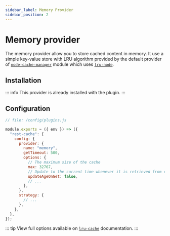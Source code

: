 ```yaml
---
sidebar_label: Memory Provider
sidebar_position: 2
---
```


# Memory provider

The memory provider allow you to store cached content in memory. It use a simple key-value store with LRU algorithm provided by the default provider of [`node-cache-manager`](https://github.com/BryanDonovan/node-cache-manager) module which uses [`lru-node`](https://github.com/isaacs/node-lru-cache/tree/v6.0.0).

## Installation

::: info
This provider is already installed with the plugin.
:::

## Configuration

```js {6-16}
// file: /config/plugins.js

module.exports = ({ env }) => ({
  "rest-cache": {
    config: {
      provider: {
        name: "memory",
        getTimeout: 500,
        options: {
          // The maximum size of the cache
          max: 32767,
          // Update to the current time whenever it is retrieved from cache, causing it to not expire
          updateAgeOnGet: false,
          // ...
        },
      },
      strategy: {
        // ...
      },
    },
  },
});
```

::: tip
View full options available on [`lru-cache`](https://github.com/isaacs/node-lru-cache/tree/v6.0.0#options) documentation.
:::
